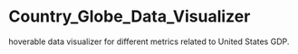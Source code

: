 # Country_Globe_Data_Visualizer
hoverable data visualizer for different metrics related to United States GDP.

